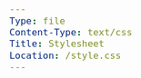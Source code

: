 ```yaml
---
Type: file
Content-Type: text/css
Title: Stylesheet
Location: /style.css
---
```


<style>
.table-wrapper{
    display: block;
    overflow-x: auto;
}

table {
    border-collapse: collapse;
    border-spacing: 0;
    width: 100%;
}

table td ,table th {
    border: 0px;
}

thead td ,table th {

    border: 0px;
}

table th:first-of-type {
    width: 20%;
    padding-left: 20px;
    padding-right: 10px;
}
table th:nth-of-type(2) {
    width: 20%;
    padding-left: 10px;
    padding-right: 10px;
}
table th:nth-of-type(3) {
    width: 20%;
    padding-left: 10px;
    padding-right: 10px;
}
table th:nth-of-type(4) {
    width: 20%;
    padding-left: 10px;
    padding-right: 10px;
}
table th:nth-of-type(5) {
    width: 20%;
    padding-left: 10px;
    padding-right: 20px;
}

table td{
    width: 20%;
    padding-left: 10px;
    padding-right: 10px;
}

* {
    box-sizing: border-box;
}

body {
    font-family: 'Open Sans', sans-serif;
    font-size: 120%;
    color: var(--foreground);
    background: var(--background);
}

header {
    display: flex;
    flex-wrap: wrap;
}

img {
    width: 100%;
    transition-duration: 0.5s;
}

img.charityicon {
    border-radius: 15%;
}

img.charityicon:hover {
transform: scale(1.15);
}

img.setup-image {
max-width: 100%;
    height: 100%;
    object-fit: contain;
    position: absolute;
    top: 50%;
    left: 50%;
    transform: translate(-50%, -50%);
}

.container {
  position: relative;
  text-align: center;
  color: white;
}

/* Centered text */
.centered {
  position: absolute;
  top: 50%;
  left: 50%;
  transform: translate(-50%, -50%);
}

.img-container-wide {
    background: var(--background);
    background-image: url(https://www.transparenttextures.com/patterns/inspiration-geometry.png);
    position: relative;
    width: 100%;
    height:0;
    padding-bottom: 50%;
    border-radius: 30px;
}

.img-container-square {
    position: relative;
    width: 100%;
    height:0;
    padding-bottom: 100%;
}

h1, h2, h3, h4, h5, h6 {
    font-family: 'VC Honey Deck', serif;
    margin: 1rem 0;
}

p, li {
    line-height: inherit;
}

nav {
    font-family: 'VC Honey Deck';
    line-height: 100%;
    overflow: hidden;
    width: 100%;
}

nav li {
    list-style-type: none;
}

nav ul {
    display: flex;
    flex-wrap: wrap;
    justify-content: space-evenly;
    padding: 0;
    align-content: center;
}

.box ul {
    padding-inline-start: 20px;
}

header, main, footer {
    max-width: 45em;
    margin: 1em auto;
    padding: 0 1em;
}

footer {
    background-color: var(--link);
    color: var(--background);
    height: 3em;
    line-height: 3em;
    max-width: 100%;
}

main {
    display: flex;
    flex-wrap: wrap;
    width: 100%;
    margin: 1em auto;
    padding: 0;
}

footer p {
    font-size: 90%;
    text-align: center;
}

nav a:link{color:var(--background);}
nav a:visited{color:var(--background);}

a:link { color: var(--link); text-decoration: none; border-bottom: 1px dotted var(--link); }
a:visited { color: var(--link); text-decoration: none; border-bottom: 1px dotted var(--link) }
a:hover { color: var(--link); text-decoration: none; border-bottom: 1px solid var(--link) }
a:active { color: var(--link); text-decoration: none; border-bottom: 1px solid var(--link) }

.post-info, .post-tags {
    font-size: 85%;
    color: var(--unimportant);
    text-align: center;
}

.post-info i:nth-child(2) {
    margin-left: .75em;
}

.tag {
    font-family: 'VC Honey Deck';
    color: var(--foreground) !important;
    padding: 0em .4em;
    border-radius: 25px;
    display: inline-block;
}

.tag:before {
    font-family: "Font Awesome 6 Free";
    font-weight: bold;
    content: '\f02b';
    padding-right: 0.25em;
}
hr {
    border: 0;
    height: 1px;
    background: var(--articleBorder);
    margin: 1em 0;
}

.video-container {
    position: relative;
    width: 100%;
    padding-bottom: 56.25%;
}

.video-container-square {
    position: relative;
    width: 100%;
    padding-bottom: 100%;
}

.video {
    position: absolute;
    top: 0;
    left: 0;
    width: 100%;
    height: 100%;
    border-radius: 30px;
    
}

.caption {
    font-size: 90%;
    font-style: italic;
    text-align: center;
    margin-top: -18px;
}
/*
.box {
    border-radius: 30px;
    background: var(--articleBG);
    border: 5px solid var(--articleBorder);
    padding: 5px 25px 5px 25px;
}
*/
.nav-box {
    background: var(--link);
}

.box:not(:first-of-type) {
margin-top: 20px;
}

.flex-column{
    display: block;
    flex-grow: 1;
    flex-shrink: 1;
    flex-basis: auto;
    align-self: auto;
    order: 0;
    height: fit-content;
    margin: 10px;

}

.flex-column:nth-child(1) {
  width: 100%;
    padding: 0;
}

.flex-column:nth-child(2) {
  width: 60%;
}

.flex-column:nth-child(3) {
  width: 35%;
  font-size: 90%;
  line-height: 150%;
}

aside {
    border-radius: 100px;
    background: var(--articleBorder);
    padding: 10px;
    margin-bottom: 10px;
}

blockquote {
    background: var(--articleBorder);
    border-radius: 20px;
    padding: inherit;
    font-style: italic;
    margin: 20px 0 20px 0;
}

code {
    background: var(--foreground);
    color: var(--articleBG);
    padding: 5px;
}

form {
  background-color: var(--articleBorder);
  height: 50px;
  border-radius: 20px;
  display: flex;
  flex-direction: row;
  align-items: center;
margin-bottom: 10px;
}

input {
  all: unset;
  font: 16px 'Open Sans', sans-serif;
  color: #fff;
  height: 100%;
  width: 100%;
  padding: 6px 10px;
}

::placeholder {
  color: #fff;
  opacity: 0.7; 
}

button {
  all: unset;
  cursor: pointer;
  width: 50px;
  height: 50px;
}

svg {
  color: #fff;
  fill: currentColor;
  width: 50px;
  height: 50px;
  padding: 10px;
}

del {
    text-decoration-line: line-through;
    opacity: 50%;
    /* text-decoration-style: wavy;
    text-decoration-color: #ff0000CC; */
}
</style>